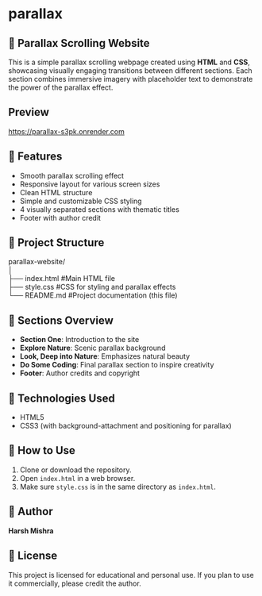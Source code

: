 # parallax

## 🌄 Parallax Scrolling Website
This is a simple parallax scrolling webpage created using **HTML** and **CSS**, showcasing visually engaging transitions between different sections. Each section combines immersive imagery with placeholder text to demonstrate the power of the parallax effect.

## Preview
https://parallax-s3pk.onrender.com

## 🚀 Features
- Smooth parallax scrolling effect
- Responsive layout for various screen sizes
- Clean HTML structure
- Simple and customizable CSS styling
- 4 visually separated sections with thematic titles
- Footer with author credit

## 📁 Project Structure
parallax-website/ <br>
│ <br>
├── index.html  #Main HTML file <br>
├── style.css  #CSS for styling and parallax effects <br>
└── README.md  #Project documentation (this file) <br>

## 📸 Sections Overview
- **Section One**: Introduction to the site
- **Explore Nature**: Scenic parallax background
- **Look, Deep into Nature**: Emphasizes natural beauty
- **Do Some Coding**: Final parallax section to inspire creativity
- **Footer**: Author credits and copyright

## 🎨 Technologies Used
- HTML5
- CSS3 (with background-attachment and positioning for parallax)

## 🔧 How to Use
1. Clone or download the repository.
2. Open `index.html` in a web browser.
3. Make sure `style.css` is in the same directory as `index.html`.

## 👤 Author
**Harsh Mishra**

## 📄 License
This project is licensed for educational and personal use. If you plan to use it commercially, please credit the author.


